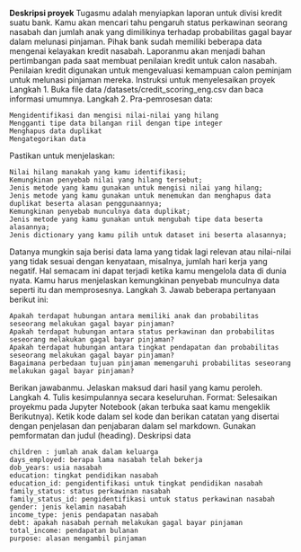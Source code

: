**Deskripsi proyek**
Tugasmu adalah menyiapkan laporan untuk divisi kredit suatu bank. Kamu akan mencari tahu pengaruh status perkawinan seorang nasabah dan jumlah anak yang dimilikinya terhadap probabilitas gagal bayar dalam melunasi pinjaman. Pihak bank sudah memiliki beberapa data mengenai kelayakan kredit nasabah.
Laporanmu akan menjadi bahan pertimbangan pada saat membuat penilaian kredit untuk calon nasabah. Penilaian kredit digunakan untuk mengevaluasi kemampuan calon peminjam untuk melunasi pinjaman mereka.
Instruksi untuk menyelesaikan proyek
Langkah 1. Buka file data /datasets/credit_scoring_eng.csv dan baca informasi umumnya.
Langkah 2. Pra-pemrosesan data:

    Mengidentifikasi dan mengisi nilai-nilai yang hilang
    Mengganti tipe data bilangan riil dengan tipe integer
    Menghapus data duplikat
    Mengategorikan data

Pastikan untuk menjelaskan:

    Nilai hilang manakah yang kamu identifikasi;
    Kemungkinan penyebab nilai yang hilang tersebut;
    Jenis metode yang kamu gunakan untuk mengisi nilai yang hilang;
    Jenis metode yang kamu gunakan untuk menemukan dan menghapus data duplikat beserta alasan penggunaannya;
    Kemungkinan penyebab munculnya data duplikat;
    Jenis metode yang kamu gunakan untuk mengubah tipe data beserta alasannya;
    Jenis dictionary yang kamu pilih untuk dataset ini beserta alasannya;

Datanya mungkin saja berisi data lama yang tidak lagi relevan atau nilai-nilai yang tidak sesuai dengan kenyataan, misalnya, jumlah hari kerja yang negatif. Hal semacam ini dapat terjadi ketika kamu mengelola data di dunia nyata. Kamu harus menjelaskan kemungkinan penyebab munculnya data seperti itu dan memprosesnya.
Langkah 3. Jawab beberapa pertanyaan berikut ini:

    Apakah terdapat hubungan antara memiliki anak dan probabilitas seseorang melakukan gagal bayar pinjaman?
    Apakah terdapat hubungan antara status perkawinan dan probabilitas seseorang melakukan gagal bayar pinjaman?
    Apakah terdapat hubungan antara tingkat pendapatan dan probabilitas seseorang melakukan gagal bayar pinjaman?
    Bagaimana perbedaan tujuan pinjaman memengaruhi probabilitas seseorang melakukan gagal bayar pinjaman?

Berikan jawabanmu. Jelaskan maksud dari hasil yang kamu peroleh.
Langkah 4. Tulis kesimpulannya secara keseluruhan.
Format: 
Selesaikan proyekmu pada Jupyter Notebook (akan terbuka saat kamu mengeklik Berikutnya). Ketik kode dalam sel kode dan berikan catatan yang disertai dengan penjelasan dan penjabaran dalam sel markdown. Gunakan pemformatan dan judul (heading).
Deskripsi data

    children : jumlah anak dalam keluarga
    days_employed: berapa lama nasabah telah bekerja
    dob_years: usia nasabah
    education: tingkat pendidikan nasabah
    education_id: pengidentifikasi untuk tingkat pendidikan nasabah
    family_status: status perkawinan nasabah
    family_status_id: pengidentifikasi untuk status perkawinan nasabah
    gender: jenis kelamin nasabah
    income_type: jenis pendapatan nasabah
    debt: apakah nasabah pernah melakukan gagal bayar pinjaman
    total_income: pendapatan bulanan
    purpose: alasan mengambil pinjaman

